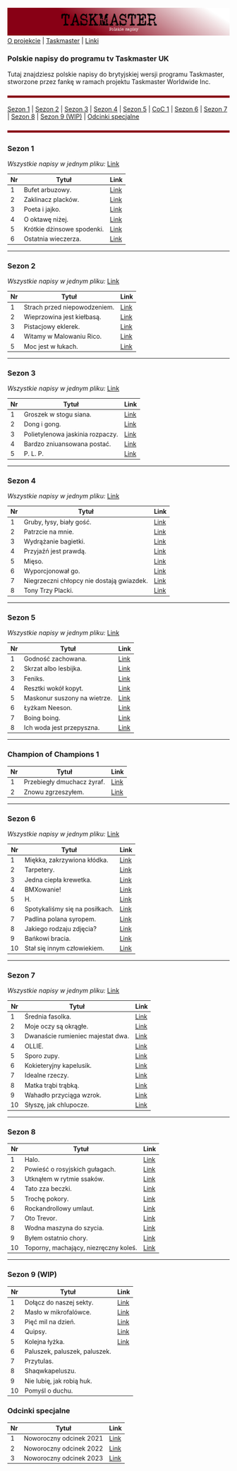 ﻿
![banner](banner.png)
[O projekcie](https://github.com/Hannytime/Hannytime/blob/main/About.md) | [Taskmaster](https://github.com/Hannytime/Hannytime/blob/main/Taskmaster.md) | [Linki](https://github.com/Hannytime/Hannytime/blob/main/Links.md)

### **Polskie napisy do programu tv Taskmaster UK**
Tutaj znajdziesz polskie napisy do brytyjskiej wersji programu Taskmaster, stworzone przez fankę w ramach projektu Taskmaster Worldwide Inc.

![line](line.png)

[Sezon 1](#sezon-1) | [Sezon 2](#sezon-2) | [Sezon 3](#sezon-3) | [Sezon 4](#sezon-4) | [Sezon 5](#sezon-5) | [CoC 1](#champion-of-champions-1) | [Sezon 6](#sezon-6) | [Sezon 7](#sezon-7) | [Sezon 8](#sezon-8) | [Sezon 9 (WIP)](#sezon-9-wip) | [Odcinki specjalne](#odcinki-specjalne)

![line](line.png)

### **Sezon 1**
*Wszystkie napisy w jednym pliku:* [Link](https://drive.google.com/uc?export=download&id=1etWakORzQx6OMqMpvCR0blqV2Tylpy8B)

Nr | Tytuł | Link
--|--|--|
1 | Bufet arbuzowy. | [Link](https://drive.google.com/uc?export=download&id=1VVuJoBGuaT53IzP2X9lN2X--bXE2XE8u)
2|Zaklinacz placków. | [Link](https://drive.google.com/uc?export=download&id=15STTI_f4IuVe3NZLoSogp9-93HQ1Bwkt)
3 | Poeta i jajko. | [Link](https://drive.google.com/uc?export=download&id=1v-bNtS4B7nVDrIXQB3TwbC1C_aJzTCPB)
4|O oktawę niżej.| [Link](https://drive.google.com/uc?export=download&id=17Is7PlVogmVealAH81JPjc4N7Q5hEBbB)
5| Krótkie dżinsowe spodenki.|[Link](https://drive.google.com/uc?export=download&id=1cEXVaje2MgbiVb28sfinZWk7Jhs3B5Ia)
6 | Ostatnia wieczerza. |[Link](https://drive.google.com/uc?export=download&id=1Pj-zL2cceuv--V12Lrnlm1IzfifPIQ1S)

---

### **Sezon 2**
*Wszystkie napisy w jednym pliku:* [Link](https://drive.google.com/file/d/1qP6zyYNpDZVMU9NhwnuM6X-B6dDljpiO/view?usp=sharing)

Nr | Tytuł | Link
--|--|--|
1 | Strach przed niepowodzeniem. | [Link](https://drive.google.com/uc?export=download&id=1oe_5f2Kj8u4kJThHBVODVN9wK6iC-fPO)
2 | Wieprzowina jest kiełbasą. | [Link](https://drive.google.com/uc?export=download&id=1bZgUcZOvq6b_Pi4x0WGHzz3d4oJF9gJL)
3 | Pistacjowy eklerek. | [Link](https://drive.google.com/uc?export=download&id=1-tbBh5AUDVtNCrupecfpQCUTeUaBATv_)
4 | Witamy w Malowaniu Rico. | [Link](https://drive.google.com/uc?export=download&id=1ytc14KW1-amUrIBH2284QL1tmoZEBGWx)
5 | Moc jest w łukach. | [Link](https://drive.google.com/uc?export=download&id=1f2D-vshyOGDc6abwMCrKmYnUEJydigEx)

---
### **Sezon 3**
*Wszystkie napisy w jednym pliku:* [Link](https://drive.google.com/uc?export=download&id=1sZXx9kMf5sS5hXySkftgzHjyG6OVK9tE)

Nr | Tytuł | Link
--|--|--|
1 | Groszek w stogu siana. | [Link](https://drive.google.com/uc?export=download&id=12814H1UUHnilu2fkgYI5symEPtbgGjS-)
2 | Dong i gong. | [Link](https://drive.google.com/uc?export=download&id=16V2TPRE-PX-bxhttps:)
3 | Polietylenowa jaskinia rozpaczy.| [Link](https://drive.google.com/uc?export=download&id=1CglUwwsIPgn_N9REddLBXRe3z2YKHD4T)
4 | Bardzo zniuansowana postać. | [Link](https://drive.google.com/uc?export=download&id=16V2TPRE-PX-bxRyH8uZTYKcmNsvocN0K)
5 | P. L. P. | [Link](https://drive.google.com/uc?export=download&id=1eUilfjK-xx5HOE3WXchWISUOJ29r9af1)

---
### **Sezon 4**
*Wszystkie napisy w jednym pliku:* [Link](https://drive.google.com/uc?export=download&id=1hdHrwhvV-h6YCLKezygG1ih8vbJURGf5)

Nr | Tytuł | Link
--|--|--|
1 | Gruby, łysy, biały gość. | [Link](https://drive.google.com/uc?export=download&id=1iOoL8K2GUIkSsJSvOrd-_OwZMgbVCsvH)
2 | Patrzcie na mnie. | [Link](https://drive.google.com/uc?export=download&id=16LxcHk92rq-PtWOknSUr9kcKcW1o9qi1)
3 | Wydrążanie bagietki. | [Link](https://drive.google.com/uc?export=download&id=1-YtW0oWMpHzOkKDVYC-PDrUvC3wDJxVe)
4 | Przyjaźń jest prawdą. | [Link](https://drive.google.com/uc?export=download&id=1imqhvyxFvwggRwwsv07lhwwKWCOWC3C_)
5 | Mięso. | [Link](https://drive.google.com/uc?export=download&id=1k60_posXq06MnkqPlPdjEib--h0JWqZ4)
6 | Wyporcjonował go. | [Link](https://drive.google.com/uc?export=download&id=1r2xF_hJ5a2Srl8TRLO8NjKPBV77yZ27V)
7 | Niegrzeczni chłopcy nie dostają gwiazdek. | [Link](https://drive.google.com/uc?export=download&id=1PoeevsdamfElhbpvnCVc-pnGNYt82KTx)
8 | Tony Trzy Placki. | [Link](https://drive.google.com/uc?export=download&id=1O2u2xtjZFd97t8iApaqhIc3Ghk4qIb52)

---
### **Sezon 5**
*Wszystkie napisy w jednym pliku:* [Link](https://drive.google.com/uc?export=download&id=1iho1QcIK5Rnt7gUoS9Ra4ODC2guYaZIe)

Nr | Tytuł | Link
--|--|--|
1 | Godność zachowana. | [Link](https://drive.google.com/uc?export=download&id=17n4htaD3cGJb5E2WUKff6-Be6Y1zhdEZ)
2 | Skrzat albo lesbijka. | [Link](https://drive.google.com/uc?export=download&id=1NAFtALpRbjZwtr1a6ckNTbyh_4hg9Bk7)
3 | Feniks. | [Link](https://drive.google.com/uc?export=download&id=1YYXRAbWZ9zdbJFuwlHPM15-nc6x5K_yC)
4 | Resztki wokół kopyt. | [Link](https://drive.google.com/uc?export=download&id=1Tq9S9wQaEOA_JJWy3iitJOFLEcP2g10D)
5 | Maskonur suszony na wietrze. | [Link](https://drive.google.com/uc?export=download&id=1gc6VzQITmcekL_Y1PdjzWsNxzTWXoo92)
6 | Łyżkam Neeson. | [Link](https://drive.google.com/uc?export=download&id=1UMtw__y2j9RccKvX0fxsniuDY_wZe6y-)
7 | Boing boing. | [Link](https://drive.google.com/file/d/1fjIUqAHUsGyM3ZuSQSfQNNEtLszSiWHu/view?usp=sharing)
8 | Ich woda jest przepyszna. | [Link](https://drive.google.com/uc?export=download&id=1stRV1VqBT4eReXmuZ23uW81yV6NR00iB)

---
### **Champion of Champions 1**

Nr | Tytuł | Link
--|--|--|
1|Przebiegły dmuchacz żyraf.| [Link](https://drive.google.com/uc?export=download&id=1bpuL4L9irJ5Ta1w6uLrPF5dDuZag_dEE)
2 |Znowu zgrzeszyłem.|[Link](https://drive.google.com/uc?export=download&id=1ouTXPG5pN8TQqsqabxtpZBKKg6pPLW9z)

---
### **Sezon 6**
*Wszystkie napisy w jednym pliku:* [Link](https://drive.google.com/uc?export=download&id=1rImwnoZh5mvAR45bUTP0Pg2_aTGPf_6g)

Nr | Tytuł | Link
--|--|--|
1|Miękka, zakrzywiona kłódka.| [Link](https://drive.google.com/uc?export=download&id=1rogOUyXlLkv4zbP7U_lMNCImxsyhF75J)
2|Tarpetery.| [Link](https://drive.google.com/uc?export=download&id=1I98TKNsJGAd9tKSpAh-poTJFaGHpOfj3)
3|Jedna ciepła krewetka.| [Link](https://drive.google.com/uc?export=download&id=1vQCLamcd3IHvv8vvFrbh-lKfoX8LWqfn)
4|BMXowanie!| [Link](https://drive.google.com/uc?export=download&id=1FRVlAOXupiEHfFN7AdlPspzK5ypwHEnE)
5|H.| [Link](https://drive.google.com/uc?export=download&id=16idlKKThKTBMUprQR9ni7bmPBgzvxG46)
6|Spotykaliśmy się na posiłkach.| [Link](https://drive.google.com/uc?export=download&id=1fMcUNxHaItL3BZq6pSk-ZQ96kPBB-PGX)
7|Padlina polana syropem.| [Link](https://drive.google.com/uc?export=download&id=182poZpcTBlwBvTVNaOHCTIZSZSC8uuqk)
8|Jakiego rodzaju zdjęcia?| [Link](https://drive.google.com/uc?export=download&id=1ukuqffClbwWhGBhMnFlg0YhgmiZ8c4Z6)
9|Bańkowi bracia.| [Link](https://drive.google.com/uc?export=download&id=195Oqgk1-PDCT_VcKNbYCHf0XxngYwIi2)
10|Stał się innym człowiekiem.| [Link](https://drive.google.com/uc?export=download&id=1WB0-ZOFc26j3-nI9ttHKi0eBUg_6Q-hj)

---
### **Sezon 7**
*Wszystkie napisy w jednym pliku:* [Link](https://drive.google.com/uc?export=download&id=1p0PnLTz_aq8_qk0oxl0sOycw72SLZsHG)

Nr | Tytuł | Link
--|--|--|
1|Średnia fasolka.| [Link](https://drive.google.com/uc?export=download&id=1CRU9SA0tPXlh2v3LeWVZPVsmZs6BK2of)
2|Moje oczy są okrągłe.| [Link](https://drive.google.com/uc?export=download&id=1BGLsCWIRm8m6Uu6D2_heBLSpArWcJank)
3|Dwanaście rumieniec majestat dwa.| [Link](https://drive.google.com/uc?export=download&id=1BEX1XWs4CE5pF8ejyBwoB6xEJ_2AsEf2)
4|OLLIE.| [Link](https://drive.google.com/uc?export=download&id=1kCVe-XuVeFlDuowcCSXll9qiC6PtuDqg)
5|Sporo zupy.| [Link](https://drive.google.com/uc?export=download&id=1KuptV_76yq5M8DGIsb6pvna2_VseFhzI)
6|Kokieteryjny kapelusik.| [Link](https://drive.google.com/uc?export=download&id=1cuVyGxMhC3xpy00O84jNT559BiReMpJg)
7|Idealne rzeczy.| [Link](https://drive.google.com/uc?export=download&id=1As8d9jo58W-dx8q1DvRDkuZ3RJ3t8PA7)
8|Matka trąbi trąbką.| [Link](https://drive.google.com/uc?export=download&id=19tq2q-kBK35rpssKV8L_txZxcLb6ZVeM)
9|Wahadło przyciąga wzrok.| [Link](https://drive.google.com/uc?export=download&id=14sTlvZjZxNXBPhCrKjTNf4xIKA5F-Nz_)
10|Słyszę, jak chlupocze.| [Link](https://drive.google.com/uc?export=download&id=1gmQsX1LdZJmmZzXApzDEYp7RBrVazKe6)

---
### **Sezon 8**

Nr | Tytuł | Link
--|--|--|
1 | Halo. | [Link](https://drive.google.com/uc?export=download&id=1G6o7ToO-43rdH106Q3zgDWQom1WO4arB)
2 | Powieść o rosyjskich gułagach. | [Link](https://drive.google.com/uc?export=download&id=1HLVUfP7QUsnErHVWcFWa_wc2DgDDGKM0)
3|Utknąłem w rytmie ssaków. | [Link](https://drive.google.com/uc?export=download&id=1HTMJm3Lwy1Lpat9XYLrqO41hDnbu3ImM)
4 | Tato zza beczki. | [Link](https://drive.google.com/uc?export=download&id=1ixcFLmPSC-27l7ray_RrM6lPDdb11C99)
5 | Trochę pokory. | [Link](https://drive.google.com/uc?export=download&id=1NeqOZ4q41hmF5gngPqmGcXua3DyvNHcr)
6 | Rockandrollowy umlaut. | [Link](https://drive.google.com/uc?export=download&id=13KqgjXLz0pDjl8jE1mK4lW4_KI_0qKDe)
7 | Oto Trevor. | [Link](https://drive.google.com/uc?export=download&id=1jkR0liRj7KfWomGRKbH-DmMv8ZrauRwn)
8 | Wodna maszyna do szycia. | [Link](https://drive.google.com/uc?export=download&id=1lHp4khoyU_0Xxxon0ZaGqsWj_rzUiY1k)
9 | Byłem ostatnio chory. | [Link](https://drive.google.com/uc?export=download&id=1WSZ6alookoXhqGj3oG9AIQetTFjEllXR)
10 | Toporny, machający, niezręczny koleś. | [Link](https://drive.google.com/uc?export=download&id=1muPgFGZqHcxm_NHrLeKvBate2cracYJ_)

---
### **Sezon 9** (WIP)

Nr | Tytuł | Link
--|--|--|
1 | Dołącz do naszej sekty. | [Link](https://drive.google.com/uc?export=download&id=1Av4imwyhRonZ1s1n4Yfp6LfEOCBFDQ3e)
2 | Masło w mikrofalówce. | [Link](https://drive.google.com/uc?export=download&id=1zT50Zvvy3wLbI_ub0pOVth0Mc3bnf1sZ)
3 | Pięć mil na dzień. | [Link](https://drive.google.com/uc?export=download&id=1J_t99sJGNZmRA9MhUMi6Cwl0lWA5dpIQ)
4 | Quipsy. | [Link](https://drive.google.com/uc?export=download&id=1zVPMrs-wDqP0Ck4YGn2Jq-1sUWeCxO-e)
5 | Kolejna łyżka. | [Link](https://drive.google.com/uc?export=download&id=1OJ4-DWQ3R6zKZGbpPbZZXtSdrT5zSjaa)
6 | Paluszek, paluszek, paluszek.
7 | Przytulas.
8 | Shaqwkapeluszu.
9 | Nie lubię, jak robią huk.
10 | Pomyśl o duchu.

### **Odcinki specjalne**

Nr | Tytuł | Link
--|--|--|
1 | Noworoczny odcinek 2021 | [Link](https://drive.google.com/uc?export=download&id=1OwF_r09WxzYLuGkmRd6w9FtXRVUtzbW_)
2 | Noworoczny odcinek 2022 | [Link](https://drive.google.com/uc?export=download&id=1zYe3BQN2yG7hjK9p1tkb1ks1iikIBnwl)
3 | Noworoczny odcinek 2023 | [Link](https://drive.google.com/uc?export=download&id=1ExGUHk5gClhjrJaZWtLvHmeD5iXEupFN)
